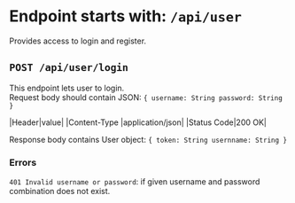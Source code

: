 # Endpoint starts with: `/api/user`
Provides access to login and register.

## `POST /api/user/login`
This endpoint lets user to login.  
Request body should contain JSON:
`
    {
        username: String
        password: String
    }
`

|Header|value|
|Content-Type |application/json|
|Status Code|200 OK|


Response body contains User object:
`
    {
        token: String
        usernname: String
    }
`

### Errors
`401 Invalid username or password`: if given username and password combination does not exist. 

